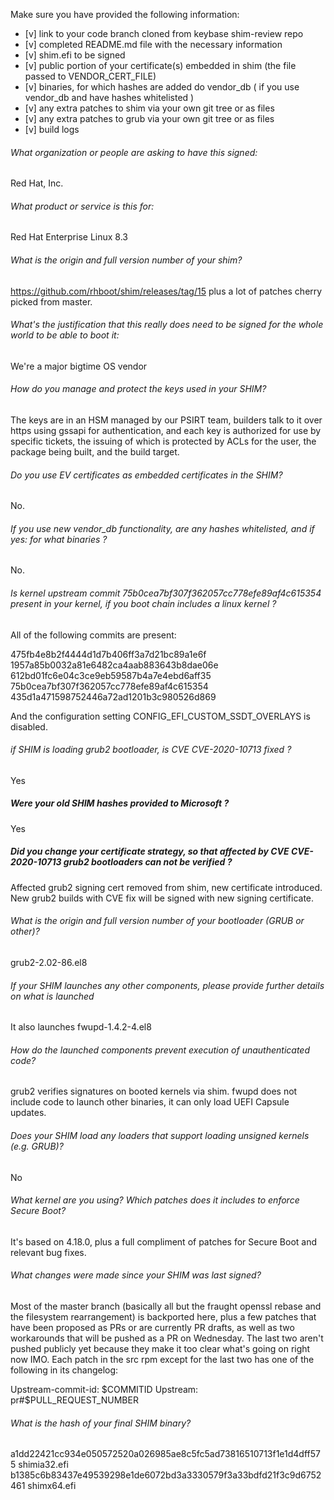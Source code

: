 Make sure you have provided the following information:

 - [v] link to your code branch cloned from keybase shim-review repo
 - [v] completed README.md file with the necessary information
 - [v] shim.efi to be signed
 - [v] public portion of your certificate(s) embedded in shim (the file passed to VENDOR_CERT_FILE)
 - [v] binaries, for which hashes are added do vendor_db ( if you use vendor_db and have hashes whitelisted )
 - [v] any extra patches to shim via your own git tree or as files
 - [v] any extra patches to grub via your own git tree or as files
 - [v] build logs


###### What organization or people are asking to have this signed:
Red Hat, Inc.

###### What product or service is this for:
Red Hat Enterprise Linux 8.3

###### What is the origin and full version number of your shim?
https://github.com/rhboot/shim/releases/tag/15
plus a lot of patches cherry picked from master.

###### What's the justification that this really does need to be signed for the whole world to be able to boot it:
We're a major bigtime OS vendor

###### How do you manage and protect the keys used in your SHIM?
The keys are in an HSM managed by our PSIRT team, builders talk to it over
https using gssapi for authentication, and each key is authorized for use by
specific tickets, the issuing of which is protected by ACLs for the user, the
package being built, and the build target.

###### Do you use EV certificates as embedded certificates in the SHIM?
No.

###### If you use new vendor_db functionality, are any hashes whitelisted, and if yes: for what binaries ?
No.

###### Is kernel upstream commit 75b0cea7bf307f362057cc778efe89af4c615354 present in your kernel, if you boot chain includes a linux kernel ?
All of the following commits are present:

475fb4e8b2f4444d1d7b406ff3a7d21bc89a1e6f
1957a85b0032a81e6482ca4aab883643b8dae06e
612bd01fc6e04c3ce9eb59587b4a7e4ebd6aff35
75b0cea7bf307f362057cc778efe89af4c615354
435d1a471598752446a72ad1201b3c980526d869

And the configuration setting CONFIG_EFI_CUSTOM_SSDT_OVERLAYS is disabled.

###### if SHIM is loading grub2 bootloader, is CVE CVE-2020-10713 fixed ?
Yes

##### Were your old SHIM hashes provided to Microsoft ?
Yes

##### Did you change your certificate strategy, so that affected by CVE CVE-2020-10713 grub2 bootloaders can not be verified ?
Affected grub2 signing cert removed from shim, new certificate introduced.
New grub2 builds with CVE fix will be signed with new signing certificate.

###### What is the origin and full version number of your bootloader (GRUB or other)?
grub2-2.02-86.el8

###### If your SHIM launches any other components, please provide further details on what is launched
It also launches fwupd-1.4.2-4.el8

###### How do the launched components prevent execution of unauthenticated code?
grub2 verifies signatures on booted kernels via shim. fwupd does not include
code to launch other binaries, it can only load UEFI Capsule updates.

###### Does your SHIM load any loaders that support loading unsigned kernels (e.g. GRUB)?
No

###### What kernel are you using? Which patches does it includes to enforce Secure Boot?
It's based on 4.18.0, plus a full compliment of patches for Secure Boot and
relevant bug fixes.

###### What changes were made since your SHIM was last signed?
Most of the master branch (basically all but the fraught openssl rebase and the
filesystem rearrangement) is backported here, plus a few patches that have been
proposed as PRs or are currently PR drafts, as well as two workarounds that
will be pushed as a PR on Wednesday.  The last two aren't pushed publicly
yet because they make it too clear what's going on right now IMO.  Each patch
in the src rpm except for the last two has one of the following in its
changelog:

Upstream-commit-id: $COMMITID
Upstream: pr#$PULL_REQUEST_NUMBER

###### What is the hash of your final SHIM binary?
a1dd22421cc934e050572520a026985ae8c5fc5ad73816510713f1e1d4dff575  shimia32.efi
b1385c6b83437e49539298e1de6072bd3a3330579f3a33bdfd21f3c9d6752461  shimx64.efi
